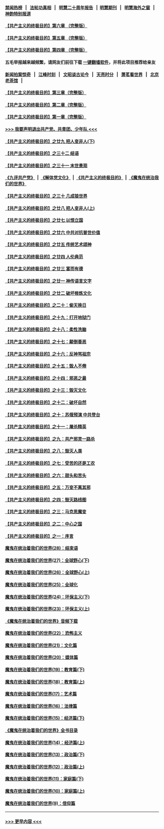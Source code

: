 #### [禁闻热榜](热点新闻.md?=0)  &nbsp;&nbsp;|&nbsp;&nbsp; [法轮功真相](https://github.com/gfw-breaker/truth/blob/master/README.md?=0) &nbsp;&nbsp;|&nbsp;&nbsp; [明慧二十周年报告](https://github.com/gfw-breaker/mh-reports/blob/master/README.md?=0) &nbsp;&nbsp;|&nbsp;&nbsp;[明慧期刊](https://github.com/gfw-breaker/mh-qikan) &nbsp;&nbsp;|&nbsp;&nbsp; [明慧海外之窗](https://github.com/gfw-breaker/mh-news/blob/master/README.md?=0) &nbsp;&nbsp;|&nbsp;&nbsp; [神韵特别报道](https://github.com/gfw-breaker/mh-news/blob/master/shenyun.md?=0)
#### [【共产主义的终极目的】第六章 （完整版）](../pages/nsc422/n11428913.md?t=03091932) 
#### [【共产主义的终极目的】第五章 （完整版）](../pages/nsc422/n11428912.md?t=03091932) 
#### [【共产主义的终极目的】第四章 （完整版）](../pages/nsc422/n11428907.md?t=03091932) 
#### 五毛举报越来越频繁，请网友们前往下载 [一键翻墙软件](https://github.com/gfw-breaker/ssr-accounts)，并将此项目推荐给亲友
#### [新闻拍案惊奇](https://github.com/gfw-breaker/banned-news/blob/master/pages/link4.md) &nbsp;&nbsp;|&nbsp;&nbsp; [江峰时刻](https://github.com/gfw-breaker/banned-news/blob/master/pages/link4.md) &nbsp;&nbsp;|&nbsp;&nbsp; [文昭谈古论今](https://github.com/gfw-breaker/banned-news/blob/master/pages/link4.md) &nbsp;&nbsp;|&nbsp;&nbsp; [天亮时分](https://github.com/gfw-breaker/banned-news/blob/master/pages/link4.md) &nbsp;&nbsp;|&nbsp;&nbsp; [萧茗看世界](https://github.com/gfw-breaker/banned-news/blob/master/pages/link4.md) &nbsp;&nbsp;|&nbsp;&nbsp; [北京老茶馆](https://github.com/gfw-breaker/banned-news/blob/master/pages/link4.md) &nbsp;&nbsp;|&nbsp;&nbsp; 
#### [【共产主义的终极目的】第三章（完整版）](../pages/nsc422/n11428848.md?t=03091932) 
#### [【共产主义的终极目的】第二章（完整版）](../pages/nsc422/n11428831.md?t=03091932) 
#### [【共产主义的终极目的】第一章（完整版）](../pages/nsc422/n11417651.md?t=03091932) 
#### [>>> 我要声明退出共产党、共青团、少年队 <<<](https://github.com/begood0513/goodnews/blob/master/quit/letter.md) 
#### [【共产主义的终极目的】之廿九 把人变非人(下)](../pages/nsc422/n11344140.md?t=03091932) 
#### [【共产主义的终极目的】之三十二 结语](../pages/nsc422/n11360535.md?t=03091932) 
#### [【共产主义的终极目的】之三十一 末世景观](../pages/nsc422/n11351129.md?t=03091932) 
#### [《九评共产党》](https://github.com/begood0513/9ping.md/blob/master/README.md) &nbsp;|&nbsp; [《解体党文化》](../../../../jtdwh.md/blob/master/README.md)  &nbsp;|&nbsp; [《共产主义的终极目的》](../../../../gczydzjmd.md/blob/master/README.md) &nbsp;|&nbsp; [《魔鬼在统治我们的世界》](../../../../mgztzwmdsj.md/blob/master/README.md) 
#### [【共产主义的终极目的】之三十 几成狼世界](../pages/nsc422/n11348280.md?t=03091932) 
#### [【共产主义的终极目的】之廿八 把人变非人(上)](../pages/nsc422/n11340492.md?t=03091932) 
#### [【共产主义的终极目的】之廿七 以恨立国](../pages/nsc422/n11336944.md?t=03091932) 
#### [【共产主义的终极目的】之廿六 中共对抗普世价值](../pages/nsc422/n11324785.md?t=03091932) 
#### [【共产主义的终极目的】之廿五 传统艺术颂神](../pages/nsc422/n11296396.md?t=03091932) 
#### [【共产主义的终极目的】之廿四 人伦典范](../pages/nsc422/n11296397.md?t=03091932) 
#### [【共产主义的终极目的】之廿三 富而有德](../pages/nsc422/n11283598.md?t=03091932) 
#### [【共产主义的终极目的】之廿一 神传语言文字](../pages/nsc422/n11263265.md?t=03091932) 
#### [【共产主义的终极目的】之廿二 破坏修炼文化](../pages/nsc422/n11245728.md?t=03091932) 
#### [【共产主义的终极目的】之二十：偷天换日](../pages/nsc422/n11238846.md?t=03091932) 
#### [【共产主义的终极目的】之十九：打开地狱门](../pages/nsc422/n11206376.md?t=03091932) 
#### [【共产主义的终极目的】之十八：柔性洗脑](../pages/nsc422/n11199994.md?t=03091932) 
#### [【共产主义的终极目的】之十七：颠倒善恶](../pages/nsc422/n11179782.md?t=03091932) 
#### [【共产主义的终极目的】之十六：反神骂祖宗](../pages/nsc422/n11166798.md?t=03091932) 
#### [【共产主义的终极目的】之十五：毁人不倦](../pages/nsc422/n11166792.md?t=03091932) 
#### [【共产主义的终极目的】之十四：邪恶之最](../pages/nsc422/n11150249.md?t=03091932) 
#### [【共产主义的终极目的】之十三：毁灭文化](../pages/nsc422/n11135227.md?t=03091932) 
#### [【共产主义的终极目的】之十二：破坏自然](../pages/nsc422/n11135214.md?t=03091932) 
#### [【共产主义的终极目的】之十：苏俄预演 中共登台](../pages/nsc422/n11118424.md?t=03091932) 
#### [【共产主义的终极目的】之十一：屠杀精英](../pages/nsc422/n11118442.md?t=03091932) 
#### [【共产主义的终极目的】之九：共产邪灵一路杀](../pages/nsc422/n11114139.md?t=03091932) 
#### [【共产主义的终极目的】之八：毁灭人类](../pages/nsc422/n11108503.md?t=03091932) 
#### [【共产主义的终极目的】之七：受苦的还是工农](../pages/nsc422/n11101809.md?t=03091932) 
#### [【共产主义的终极目的】之六：甜头和苦头](../pages/nsc422/n11096971.md?t=03091932) 
#### [【共产主义的终极目的】之五：万变不离其邪](../pages/nsc422/n11091285.md?t=03091932) 
#### [【共产主义的终极目的】之四：毁灭路线图](../pages/nsc422/n11086284.md?t=03091932) 
#### [【共产主义的终极目的】之三：马克思魔变](../pages/nsc422/n11061941.md?t=03091932) 
#### [【共产主义的终极目的】之二：中心之国](../pages/nsc422/n11047728.md?t=03091932) 
#### [【共产主义的终极目的】之一：序言](../pages/nsc422/n11086077.md?t=03091932) 
#### [魔鬼在统治着我们的世界(28)：结束语](../pages/nsc422/n10936246.md?t=03091932) 
#### [魔鬼在统治着我们的世界(27)：全球野心(下)](../pages/nsc422/n10928319.md?t=03091932) 
#### [魔鬼在统治着我们的世界(26)：全球野心(上)](../pages/nsc422/n10900318.md?t=03091932) 
#### [魔鬼在统治着我们的世界(25)：全球化](../pages/nsc422/n10788205.md?t=03091932) 
#### [魔鬼在统治着我们的世界(24)：环保主义(下)](../pages/nsc422/n10695307.md?t=03091932) 
#### [魔鬼在统治着我们的世界(23)：环保主义(上)](../pages/nsc422/n10688613.md?t=03091932) 
#### [《魔鬼在统治着我们的世界》音频下载](../pages/nsc422/n10635553.md?t=03091932) 
#### [魔鬼在统治着我们的世界(22)：恐怖主义](../pages/nsc422/n10614727.md?t=03091932) 
#### [魔鬼在统治着我们的世界(21)：文化篇](../pages/nsc422/n10597706.md?t=03091932) 
#### [魔鬼在统治着我们的世界(20)：媒体篇](../pages/nsc422/n10586579.md?t=03091932) 
#### [魔鬼在统治着我们的世界(19)：教育篇(下)](../pages/nsc422/n10564808.md?t=03091932) 
#### [魔鬼在统治着我们的世界(18)：教育篇(上)](../pages/nsc422/n10526970.md?t=03091932) 
#### [魔鬼在统治着我们的世界(17)：艺术篇](../pages/nsc422/n10499093.md?t=03091932) 
#### [魔鬼在统治着我们的世界(16)：法律篇](../pages/nsc422/n10485969.md?t=03091932) 
#### [魔鬼在统治着我们的世界(15)：经济篇(下)](../pages/nsc422/n10469975.md?t=03091932) 
#### [《魔鬼在统治着我们的世界》全书目录](../pages/nsc422/n10464261.md?t=03091932) 
#### [魔鬼在统治着我们的世界(14)：经济篇(上)](../pages/nsc422/n10457370.md?t=03091932) 
#### [魔鬼在统治着我们的世界(13)：政治篇(下)](../pages/nsc422/n10448270.md?t=03091932) 
#### [魔鬼在统治着我们的世界(12)：政治篇(上)](../pages/nsc422/n10444576.md?t=03091932) 
#### [魔鬼在统治着我们的世界(11)：家庭篇(下)](../pages/nsc422/n10440961.md?t=03091932) 
#### [魔鬼在统治着我们的世界(10)：家庭篇(上)](../pages/nsc422/n10435448.md?t=03091932) 
#### [魔鬼在统治着我们的世界(9)：信仰篇](../pages/nsc422/n10432159.md?t=03091932) 

----
#### [ >>> 更早内容 <<< ](../indexes/nsc422-earlier.md)
